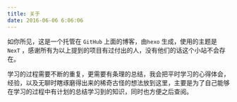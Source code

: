 ```yaml
---
title: 关于
date: 2016-06-06 6:06:06
---
```


如你所见，这是一个托管在 ```GitHub``` 上面的博客，由```hexo``` 生成，使用的主题是``` NexT``` ，感谢所有为以上提到的项目有过付出的人，没有他们的话这个小站不会存在。

学习的过程需要不断的重复，更需要有条理的总结，我会把平时学习的心得体会，经验，以及无聊时瞎琢磨得出来的稀奇古怪的想法放到这里，主要是为了自己能够在学习的过程中有计划的总结学习到的知识，同时也方便之后查阅。